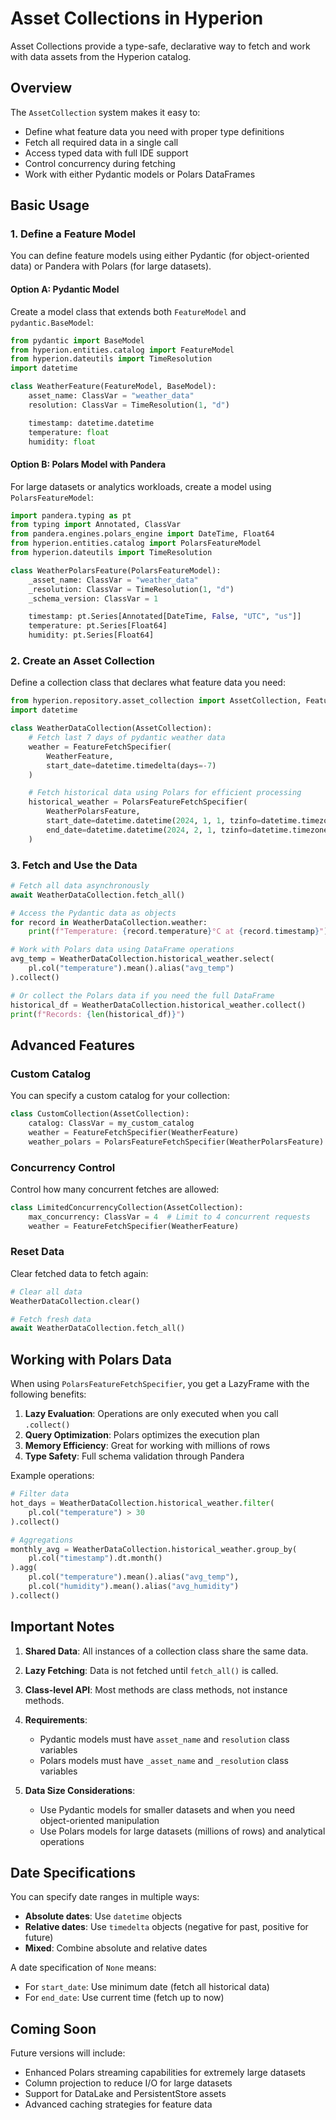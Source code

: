 # Asset Collections in Hyperion

Asset Collections provide a type-safe, declarative way to fetch and work with data assets from the Hyperion catalog.

## Overview

The `AssetCollection` system makes it easy to:

- Define what feature data you need with proper type definitions
- Fetch all required data in a single call
- Access typed data with full IDE support
- Control concurrency during fetching
- Work with either Pydantic models or Polars DataFrames

## Basic Usage

### 1. Define a Feature Model

You can define feature models using either Pydantic (for object-oriented data) or Pandera with Polars (for large datasets).

#### Option A: Pydantic Model

Create a model class that extends both `FeatureModel` and `pydantic.BaseModel`:

```python
from pydantic import BaseModel
from hyperion.entities.catalog import FeatureModel
from hyperion.dateutils import TimeResolution
import datetime

class WeatherFeature(FeatureModel, BaseModel):
    asset_name: ClassVar = "weather_data"
    resolution: ClassVar = TimeResolution(1, "d")

    timestamp: datetime.datetime
    temperature: float
    humidity: float
```

#### Option B: Polars Model with Pandera

For large datasets or analytics workloads, create a model using `PolarsFeatureModel`:

```python
import pandera.typing as pt
from typing import Annotated, ClassVar
from pandera.engines.polars_engine import DateTime, Float64
from hyperion.entities.catalog import PolarsFeatureModel
from hyperion.dateutils import TimeResolution

class WeatherPolarsFeature(PolarsFeatureModel):
    _asset_name: ClassVar = "weather_data"
    _resolution: ClassVar = TimeResolution(1, "d")
    _schema_version: ClassVar = 1

    timestamp: pt.Series[Annotated[DateTime, False, "UTC", "us"]]
    temperature: pt.Series[Float64]
    humidity: pt.Series[Float64]
```

### 2. Create an Asset Collection

Define a collection class that declares what feature data you need:

```python
from hyperion.repository.asset_collection import AssetCollection, FeatureFetchSpecifier, PolarsFeatureFetchSpecifier
import datetime

class WeatherDataCollection(AssetCollection):
    # Fetch last 7 days of pydantic weather data 
    weather = FeatureFetchSpecifier(
        WeatherFeature,
        start_date=datetime.timedelta(days=-7)
    )

    # Fetch historical data using Polars for efficient processing
    historical_weather = PolarsFeatureFetchSpecifier(
        WeatherPolarsFeature,
        start_date=datetime.datetime(2024, 1, 1, tzinfo=datetime.timezone.utc),
        end_date=datetime.datetime(2024, 2, 1, tzinfo=datetime.timezone.utc)
    )
```

### 3. Fetch and Use the Data

```python
# Fetch all data asynchronously
await WeatherDataCollection.fetch_all()

# Access the Pydantic data as objects
for record in WeatherDataCollection.weather:
    print(f"Temperature: {record.temperature}°C at {record.timestamp}")

# Work with Polars data using DataFrame operations
avg_temp = WeatherDataCollection.historical_weather.select(
    pl.col("temperature").mean().alias("avg_temp")
).collect()

# Or collect the Polars data if you need the full DataFrame
historical_df = WeatherDataCollection.historical_weather.collect()
print(f"Records: {len(historical_df)}")
```

## Advanced Features

### Custom Catalog

You can specify a custom catalog for your collection:

```python
class CustomCollection(AssetCollection):
    catalog: ClassVar = my_custom_catalog
    weather = FeatureFetchSpecifier(WeatherFeature)
    weather_polars = PolarsFeatureFetchSpecifier(WeatherPolarsFeature)
```

### Concurrency Control

Control how many concurrent fetches are allowed:

```python
class LimitedConcurrencyCollection(AssetCollection):
    max_concurrency: ClassVar = 4  # Limit to 4 concurrent requests
    weather = FeatureFetchSpecifier(WeatherFeature)
```

### Reset Data

Clear fetched data to fetch again:

```python
# Clear all data
WeatherDataCollection.clear()

# Fetch fresh data
await WeatherDataCollection.fetch_all()
```

## Working with Polars Data

When using `PolarsFeatureFetchSpecifier`, you get a LazyFrame with the following benefits:

1. **Lazy Evaluation**: Operations are only executed when you call `.collect()`
2. **Query Optimization**: Polars optimizes the execution plan
3. **Memory Efficiency**: Great for working with millions of rows
4. **Type Safety**: Full schema validation through Pandera

Example operations:

```python
# Filter data
hot_days = WeatherDataCollection.historical_weather.filter(
    pl.col("temperature") > 30
).collect()

# Aggregations
monthly_avg = WeatherDataCollection.historical_weather.group_by(
    pl.col("timestamp").dt.month()
).agg(
    pl.col("temperature").mean().alias("avg_temp"),
    pl.col("humidity").mean().alias("avg_humidity")
).collect()
```

## Important Notes

1. **Shared Data**: All instances of a collection class share the same data.

2. **Lazy Fetching**: Data is not fetched until `fetch_all()` is called.

3. **Class-level API**: Most methods are class methods, not instance methods.

4. **Requirements**:
   - Pydantic models must have `asset_name` and `resolution` class variables
   - Polars models must have `_asset_name` and `_resolution` class variables

5. **Data Size Considerations**:
   - Use Pydantic models for smaller datasets and when you need object-oriented manipulation
   - Use Polars models for large datasets (millions of rows) and analytical operations

## Date Specifications

You can specify date ranges in multiple ways:

- **Absolute dates**: Use `datetime` objects
- **Relative dates**: Use `timedelta` objects (negative for past, positive for future)
- **Mixed**: Combine absolute and relative dates

A date specification of `None` means:

- For `start_date`: Use minimum date (fetch all historical data)
- For `end_date`: Use current time (fetch up to now)

## Coming Soon

Future versions will include:

- Enhanced Polars streaming capabilities for extremely large datasets
- Column projection to reduce I/O for large datasets
- Support for DataLake and PersistentStore assets
- Advanced caching strategies for feature data
